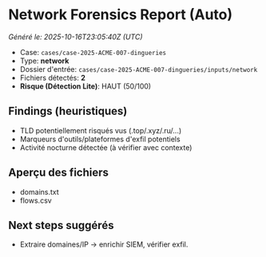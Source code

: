 # Network Forensics Report (Auto)
_Généré le: 2025-10-16T23:05:40Z (UTC)_

- Case: `cases/case-2025-ACME-007-dingueries`
- Type: **network**
- Dossier d'entrée: `cases/case-2025-ACME-007-dingueries/inputs/network`
- Fichiers détectés: **2**
- **Risque (Détection Lite)**: HAUT (50/100)

## Findings (heuristiques)

- TLD potentiellement risqués vus (.top/.xyz/.ru/...)
- Marqueurs d'outils/plateformes d'exfil potentiels
- Activité nocturne détectée (à vérifier avec contexte)

## Aperçu des fichiers
- domains.txt
- flows.csv

## Next steps suggérés
- Extraire domaines/IP → enrichir SIEM, vérifier exfil.
